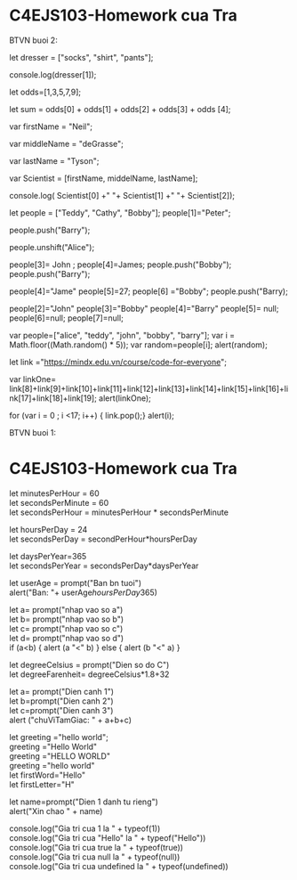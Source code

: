 # C4EJS103-Homework cua Tra
BTVN buoi 2: 

<!-- Cau 1-->
let dresser = ["socks", "shirt", "pants"]; 

console.log(dresser[1]); 

<!-- cau 2-->
let odds=[1,3,5,7,9];

let sum = odds[0] + odds[1] + odds[2] + odds[3] + odds [4]; 



<!--cau 3-->
var firstName = "Neil";

var middleName = "deGrasse"; 

var lastName = "Tyson"; 

var Scientist = [firstName, middelName, lastName]; 

console.log( Scientist[0] +" "+ Scientist[1] +" "+ Scientist[2]); 

<!--cau 4-->
let people = ["Teddy", "Cathy", "Bobby"];
people[1]="Peter"; 

<!--cau 5-->
people.push("Barry"); 

<!--cau 6 -->
people.unshift("Alice"); 

<!--cau 7--> 

people[3]= John ;
people[4]=James;
people.push("Bobby");
people.push("Barry");




<!--cau 8 -->
people[4]="Jame"
people[5]=27;
people[6] ="Bobby";
people.push("Barry);


<!-- cau 9-->
people[2]="John"
people[3]="Bobby"
people[4]="Barry"
people[5]= null;
people[6]=null;
people[7]=null;

<!-- cau 10-->

var people=["alice", "teddy", "john", "bobby", "barry"];
var i = Math.floor((Math.random() * 5));
var random=people[i]; 
alert(random);


<!-- cau 11-->
let link ="https://mindx.edu.vn/course/code-for-everyone"; 
 
var linkOne= link[8]+link[9]+link[10]+link[11]+link[12]+link[13]+link[14]+link[15]+link[16]+link[17]+link[18]+link[19]; 
alert(linkOne); 

for (var i = 0 ; i <17; i++) {
link.pop();}
alert(i); 


BTVN buoi 1: 

# C4EJS103-Homework cua Tra
<!-- Cau 1:  -->
let minutesPerHour = 60 <br/>
let secondsPerMinute = 60 <br/>
let secondsPerHour = minutesPerHour * secondsPerMinute <br/>
<!-- Cau 2 -->
let hoursPerDay = 24 <br/>
let secondsPerDay = secondPerHour*hoursPerDay <br/>
<!-- cau 3 -->
let daysPerYear=365 <br/>
let secondsPerYear = secondsPerDay*daysPerYear <br/>
<!-- cau 4 -->
let userAge = prompt("Ban bn tuoi") <br/>
alert("Ban: "+ userAge*hoursPerDay*365)

<!-- cau 5  -->
let a= prompt("nhap vao so a")<br/>
let b= prompt("nhap vao so b")<br/>
let c= prompt("nhap vao so c") <br/>
let d= prompt("nhap vao so d") <br/>
if (a<b) {
    alert (a "<" b)
} else {
    alert (b "<" a)
}

<!-- cau 6 -->
let degreeCelsius = prompt("Dien so do C") <br/>
let degreeFarenheit= degreeCelsius*1.8+32 <br/>

<!-- cau 7 -->
let a= prompt("Dien canh 1") <br/>
let b=prompt("Dien canh 2") <br/>
let c=prompt("Dien canh 3") <br/>
alert ("chuViTamGiac: " + a+b+c) <br/>

<!-- cau 8 -->
let greeting ="hello world"; <br/>
    greeting ="Hello World" <br/>
    greeting ="HELLO WORLD" <br/>
    greeting ="hello world" <br/>
let firstWord="Hello" <br/>
let firstLetter="H" <br/>

<!-- cau 9 -->
let name=prompt("Dien 1 danh tu rieng") <br/>
    alert("Xin chao " + name) <br/>
<!-- cau 10 -->
console.log("Gia tri cua 1 la " + typeof(1)) <br/>
console.log("Gia tri cua "Hello" la " + typeof("Hello")) <br/>
console.log("Gia tri cua true la " + typeof(true)) <br/>
console.log("Gia tri cua null la " + typeof(null)) <br/>
console.log("Gia tri cua undefined la " + typeof(undefined)) <br/>






















